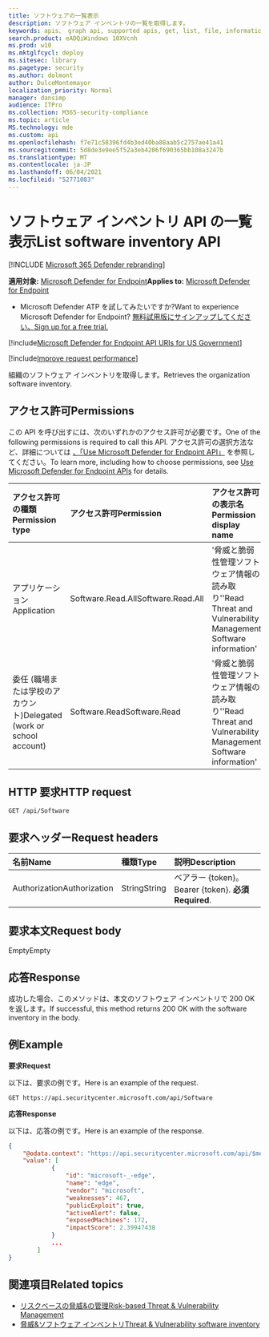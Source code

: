 ```yaml
---
title: ソフトウェアの一覧表示
description: ソフトウェア インベントリの一覧を取得します。
keywords: apis、 graph api, supported apis, get, list, file, information, software inventory, threat & 脆弱性の管理 api, Microsoft Defender for Endpoint tvm api
search.product: eADQiWindows 10XVcnh
ms.prod: w10
ms.mktglfcycl: deploy
ms.sitesec: library
ms.pagetype: security
ms.author: dolmont
author: DulceMontemayor
localization_priority: Normal
manager: dansimp
audience: ITPro
ms.collection: M365-security-compliance
ms.topic: article
MS.technology: mde
ms.custom: api
ms.openlocfilehash: f7e71c58396fd4b3ed40ba88aab5c2757ae41a41
ms.sourcegitcommit: 5d8de3e9ee5f52a3eb4206f690365bb108a3247b
ms.translationtype: MT
ms.contentlocale: ja-JP
ms.lasthandoff: 06/04/2021
ms.locfileid: "52771083"
---
```

# <a name="list-software-inventory-api"></a><span data-ttu-id="f8b30-104">ソフトウェア インベントリ API の一覧表示</span><span class="sxs-lookup"><span data-stu-id="f8b30-104">List software inventory API</span></span>

[!INCLUDE [Microsoft 365 Defender rebranding](../../includes/microsoft-defender.md)]

<span data-ttu-id="f8b30-105">**適用対象:** [Microsoft Defender for Endpoint](https://go.microsoft.com/fwlink/?linkid=2154037)</span><span class="sxs-lookup"><span data-stu-id="f8b30-105">**Applies to:** [Microsoft Defender for Endpoint](https://go.microsoft.com/fwlink/?linkid=2154037)</span></span>

- <span data-ttu-id="f8b30-106">Microsoft Defender ATP を試してみたいですか?</span><span class="sxs-lookup"><span data-stu-id="f8b30-106">Want to experience Microsoft Defender for Endpoint?</span></span> [<span data-ttu-id="f8b30-107">無料試用版にサインアップしてください。</span><span class="sxs-lookup"><span data-stu-id="f8b30-107">Sign up for a free trial.</span></span>](https://www.microsoft.com/microsoft-365/windows/microsoft-defender-atp?ocid=docs-wdatp-exposedapis-abovefoldlink) 

[!include[Microsoft Defender for Endpoint API URIs for US Government](../../includes/microsoft-defender-api-usgov.md)]

[!include[Improve request performance](../../includes/improve-request-performance.md)]

<span data-ttu-id="f8b30-108">組織のソフトウェア インベントリを取得します。</span><span class="sxs-lookup"><span data-stu-id="f8b30-108">Retrieves the organization software inventory.</span></span>

## <a name="permissions"></a><span data-ttu-id="f8b30-109">アクセス許可</span><span class="sxs-lookup"><span data-stu-id="f8b30-109">Permissions</span></span>
<span data-ttu-id="f8b30-110">この API を呼び出すには、次のいずれかのアクセス許可が必要です。</span><span class="sxs-lookup"><span data-stu-id="f8b30-110">One of the following permissions is required to call this API.</span></span> <span data-ttu-id="f8b30-111">アクセス許可の選択方法など、詳細については [、「Use Microsoft Defender for Endpoint API」](apis-intro.md) を参照してください。</span><span class="sxs-lookup"><span data-stu-id="f8b30-111">To learn more, including how to choose permissions, see [Use Microsoft Defender for Endpoint APIs](apis-intro.md) for details.</span></span>

<span data-ttu-id="f8b30-112">アクセス許可の種類</span><span class="sxs-lookup"><span data-stu-id="f8b30-112">Permission type</span></span> |   <span data-ttu-id="f8b30-113">アクセス許可</span><span class="sxs-lookup"><span data-stu-id="f8b30-113">Permission</span></span>  |   <span data-ttu-id="f8b30-114">アクセス許可の表示名</span><span class="sxs-lookup"><span data-stu-id="f8b30-114">Permission display name</span></span>
:---|:---|:---
<span data-ttu-id="f8b30-115">アプリケーション</span><span class="sxs-lookup"><span data-stu-id="f8b30-115">Application</span></span> |<span data-ttu-id="f8b30-116">Software.Read.All</span><span class="sxs-lookup"><span data-stu-id="f8b30-116">Software.Read.All</span></span> |    <span data-ttu-id="f8b30-117">'脅威と脆弱性管理ソフトウェア情報の読み取り'</span><span class="sxs-lookup"><span data-stu-id="f8b30-117">'Read Threat and Vulnerability Management Software information'</span></span>
<span data-ttu-id="f8b30-118">委任 (職場または学校のアカウント)</span><span class="sxs-lookup"><span data-stu-id="f8b30-118">Delegated (work or school account)</span></span> | <span data-ttu-id="f8b30-119">Software.Read</span><span class="sxs-lookup"><span data-stu-id="f8b30-119">Software.Read</span></span> |    <span data-ttu-id="f8b30-120">'脅威と脆弱性管理ソフトウェア情報の読み取り'</span><span class="sxs-lookup"><span data-stu-id="f8b30-120">'Read Threat and Vulnerability Management Software information'</span></span>

## <a name="http-request"></a><span data-ttu-id="f8b30-121">HTTP 要求</span><span class="sxs-lookup"><span data-stu-id="f8b30-121">HTTP request</span></span>
```
GET /api/Software
```

## <a name="request-headers"></a><span data-ttu-id="f8b30-122">要求ヘッダー</span><span class="sxs-lookup"><span data-stu-id="f8b30-122">Request headers</span></span>

<span data-ttu-id="f8b30-123">名前</span><span class="sxs-lookup"><span data-stu-id="f8b30-123">Name</span></span> | <span data-ttu-id="f8b30-124">種類</span><span class="sxs-lookup"><span data-stu-id="f8b30-124">Type</span></span> | <span data-ttu-id="f8b30-125">説明</span><span class="sxs-lookup"><span data-stu-id="f8b30-125">Description</span></span>
:---|:---|:---
<span data-ttu-id="f8b30-126">Authorization</span><span class="sxs-lookup"><span data-stu-id="f8b30-126">Authorization</span></span> | <span data-ttu-id="f8b30-127">String</span><span class="sxs-lookup"><span data-stu-id="f8b30-127">String</span></span> | <span data-ttu-id="f8b30-128">ベアラー {token}。</span><span class="sxs-lookup"><span data-stu-id="f8b30-128">Bearer {token}.</span></span> <span data-ttu-id="f8b30-129">**必須**</span><span class="sxs-lookup"><span data-stu-id="f8b30-129">**Required**.</span></span>


## <a name="request-body"></a><span data-ttu-id="f8b30-130">要求本文</span><span class="sxs-lookup"><span data-stu-id="f8b30-130">Request body</span></span>
<span data-ttu-id="f8b30-131">Empty</span><span class="sxs-lookup"><span data-stu-id="f8b30-131">Empty</span></span>

## <a name="response"></a><span data-ttu-id="f8b30-132">応答</span><span class="sxs-lookup"><span data-stu-id="f8b30-132">Response</span></span>
<span data-ttu-id="f8b30-133">成功した場合、このメソッドは、本文のソフトウェア インベントリで 200 OK を返します。</span><span class="sxs-lookup"><span data-stu-id="f8b30-133">If successful, this method returns 200 OK with the software inventory in the body.</span></span>


## <a name="example"></a><span data-ttu-id="f8b30-134">例</span><span class="sxs-lookup"><span data-stu-id="f8b30-134">Example</span></span>

<span data-ttu-id="f8b30-135">**要求**</span><span class="sxs-lookup"><span data-stu-id="f8b30-135">**Request**</span></span>

<span data-ttu-id="f8b30-136">以下は、要求の例です。</span><span class="sxs-lookup"><span data-stu-id="f8b30-136">Here is an example of the request.</span></span>

```
GET https://api.securitycenter.microsoft.com/api/Software
```

<span data-ttu-id="f8b30-137">**応答**</span><span class="sxs-lookup"><span data-stu-id="f8b30-137">**Response**</span></span>

<span data-ttu-id="f8b30-138">以下は、応答の例です。</span><span class="sxs-lookup"><span data-stu-id="f8b30-138">Here is an example of the response.</span></span>


```json
{
    "@odata.context": "https://api.securitycenter.microsoft.com/api/$metadata#Software",
    "value": [
            {
                "id": "microsoft-_-edge",
                "name": "edge",
                "vendor": "microsoft",
                "weaknesses": 467,
                "publicExploit": true,
                "activeAlert": false,
                "exposedMachines": 172,
                "impactScore": 2.39947438
            }
            ...
        ]
}
```

## <a name="related-topics"></a><span data-ttu-id="f8b30-139">関連項目</span><span class="sxs-lookup"><span data-stu-id="f8b30-139">Related topics</span></span>
- [<span data-ttu-id="f8b30-140">リスクベースの脅威&の管理</span><span class="sxs-lookup"><span data-stu-id="f8b30-140">Risk-based Threat & Vulnerability Management</span></span>](https://docs.microsoft.com/microsoft-365/security/defender-endpoint/next-gen-threat-and-vuln-mgt)
- [<span data-ttu-id="f8b30-141">脅威&ソフトウェア インベントリ</span><span class="sxs-lookup"><span data-stu-id="f8b30-141">Threat & Vulnerability software inventory</span></span>](https://docs.microsoft.com/microsoft-365/security/defender-endpoint/tvm-software-inventory)
